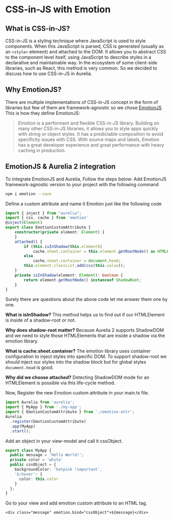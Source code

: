 # CSS-in-JS with Emotion

## What is CSS-in-JS?

CSS-in-JS is a styling technique where JavaScript is used to style components. When this JavaScript is parsed, CSS is generated \(usually as an `<style>` element\) and attached to the DOM. It allows you to abstract CSS to the component level itself, using JavaScript to describe styles in a declarative and maintainable way. In the ecosystem of some client-side libraries, such as React, this method is very common. So we decided to discuss how to use CSS-in-JS in Aurelia.

## Why EmotionJS?

There are multiple implementations of CSS-in-JS concept in the form of libraries but few of them are framework-agnostic so we chose [EmotionJS](https://github.com/emotion-js/emotion) This is how they define EmotionJS:

> Emotion is a performant and flexible CSS-in-JS library. Building on many other CSS-in-JS libraries, it allows you to style apps quickly with string or object styles. It has a predictable composition to avoid specificity issues with CSS. With source maps and labels, Emotion has a great developer experience and great performance with heavy caching in production.

## EmotionJS & Aurelia 2 integration

To integrate EmotionJS and Aurelia, Follow the steps below: Add EmotionJS framework-agnostic version to your project with the following command

```bash
npm i emotion --save
```

Define a custom attribute and name it Emotion just like the following code

```typescript
import { inject } from "aurelia";
import { css, cache } from 'emotion'
@inject(Element)
export class EmotionCustomAttribute {
    constructor(private element: Element) {
    }
    attached() {
        if (this.isInShadow(this.element))
            cache.sheet.container = this.element.getRootNode() as HTMLElement;
        else
            cache.sheet.container = document.head;
        this.element.classList.add(css(this.value));
    }
    private isInShadow(element: Element): boolean {
        return element.getRootNode() instanceof ShadowRoot;
    }
}
```

Surely there are questions about the above code let me answer them one by one.

**What is isInShadow?** This method helps us to find out if our HTMLElement is inside of a shadow-root or not.

**Why does shadow-root matter?** Because Aurelia 2 supports ShadowDOM and we need to style those HTMLElements that are inside a shadow via the emotion library.

**What is cache.sheet.container?** The emotion library uses container configuration to inject styles into specific DOM. To support shadow-root we should inject our styles into the shadow block but for global styles `document.head` is good.

**Why did we choose attached?** Detecting ShadowDOM mode for an HTMLElement is possible via this life-cycle method.

Now, Register the new Emotion custom attribute in your main.ts file.

```typescript
import Aurelia from 'aurelia';
import { MyApp } from './my-app';
import { EmotionCustomAttribute } from './emotion-attr';
Aurelia
  .register(EmotionCustomAttribute)
  .app(MyApp)
  .start();
```

Add an object in your view-model and call it cssObject.

```typescript
export class MyApp {
  public message = 'Hello World!';
  private color = 'white'
  public cssObject = {
    backgroundColor: 'hotpink !important',
    '&:hover': {
      color: this.color
    }
  };
}
```

Go to your view and add emotion custom attribute to an HTML tag.

```markup
<div class="message" emotion.bind="cssObject">${message}</div>
```

